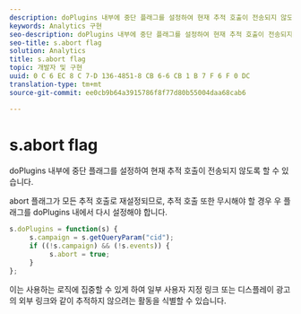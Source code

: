 ```yaml
---
description: doPlugins 내부에 중단 플래그를 설정하여 현재 추적 호출이 전송되지 않도록 할 수 있습니다.
keywords: Analytics 구현
seo-description: doPlugins 내부에 중단 플래그를 설정하여 현재 추적 호출이 전송되지 않도록 할 수 있습니다.
seo-title: s.abort flag
solution: Analytics
title: s.abort flag
topic: 개발자 및 구현
uuid: 0 C 6 EC 8 C 7-D 136-4851-8 CB 6-6 CB 1 B 7 F 6 F 0 DC
translation-type: tm+mt
source-git-commit: ee0cb9b64a3915786f8f77d80b55004daa68cab6

---
```



# s.abort flag

doPlugins 내부에 중단 플래그를 설정하여 현재 추적 호출이 전송되지 않도록 할 수 있습니다.

abort 플래그가 모든 추적 호출로 재설정되므로, 추적 호출 또한 무시해야 할 경우 우 플래그를 doPlugins 내에서 다시 설정해야 합니다.

```js
s.doPlugins = function(s) { 
     s.campaign = s.getQueryParam("cid"); 
     if ((!s.campaign) && (!s.events)) { 
          s.abort = true; 
     } 
};
```

이는 사용하는 로직에 집중할 수 있게 하여 일부 사용자 지정 링크 또는 디스플레이 광고의 외부 링크와 같이 추적하지 않으려는 활동을 식별할 수 있습니다.
